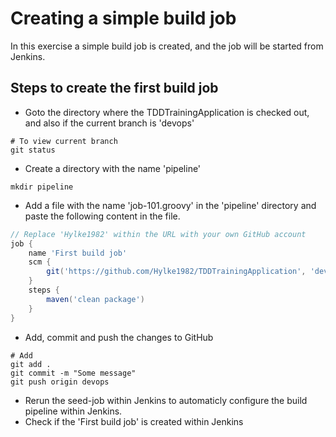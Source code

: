 # Creating a simple build job

In this exercise a simple build job is created, and the job will be started from Jenkins.

## Steps to create the first build job

- Goto the directory where the TDDTrainingApplication is checked out, and also if the current branch is 'devops'
```
# To view current branch
git status
```
- Create a directory with the name 'pipeline'
```
mkdir pipeline
```
- Add a file with the name 'job-101.groovy' in the 'pipeline' directory and paste the following content in the file.
```groovy
// Replace 'Hylke1982' within the URL with your own GitHub account
job {
    name 'First build job'
    scm {
        git('https://github.com/Hylke1982/TDDTrainingApplication', 'devops')
    }
    steps {
        maven('clean package')
    }
}
```
- Add, commit and push the changes to GitHub
```
# Add
git add .
git commit -m "Some message"
git push origin devops
```
- Rerun the seed-job within Jenkins to automaticly configure the build pipeline within Jenkins.
- Check if the 'First build job' is created within Jenkins
